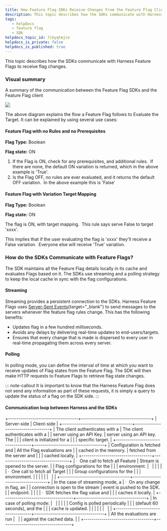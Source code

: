 ```yaml
---
title: How Feature Flag SDKs Receive Changes From the Feature Flag Client
description: This topic describes how the SDKs communicate with Harness Feature Flags to receive flag changes.
tags: 
   - helpDocs
   - feature flag
   - SDK
helpdocs_topic_id: 7ikyqtmjce
helpdocs_is_private: false
helpdocs_is_published: true
---
```


This topic describes how the SDKs communicate with Harness Feature Flags
to receive flag changes.

### Visual summary

A summary of the communication between the Feature Flag SDKs and the
Feature Flag client

<div>

![](https://files.helpdocs.io/kw8ldg1itf/articles/7ikyqtmjce/1660658414633/ff-flowchart.jpeg)

The above diagram explains the flow a Feature Flag follows to Evaluate
the Target. It can be explained by using several use cases:

#### Feature Flag with no Rules and no Prerequisites

**Flag Type:** Boolean

**Flag state:** ON

1.  If the Flag is ON, check for any prerequisites, and additional
    rules.  If there are none, the default ON variation is returned,
    which in the above example is 'True'.
2.  Is the Flag OFF, no rules are ever evaluated, and it returns the
    default OFF variation.  In the above example this is 'False'

#### Feature Flag with Variation Target Mapping

**Flag Type:** Boolean

**Flag state:** ON

The flag is ON, with target mapping.  This rule says serve False to
target 'xxxx'. 

This implies that if the user evaluating the flag is 'xxxx' they\'ll
receive a False variation.  Everyone else will receive 'True' variation.

</div>

### How do the SDKs Communicate with Feature Flags?

The SDK maintains all the Feature Flag details locally in its cache and
evaluates Flags based on it. The SDKs use streaming and a polling
strategy to keep the local cache in sync with the flag configurations.

#### Streaming

Streaming provides a persistent connection to the SDKs. Harness Feature
Flags uses [Server-Sent
Events](https://en.wikipedia.org/wiki/Server-sent_events){target="_blank"}
to send messages to the servers whenever the feature flag rules change.
This has the following benefits:

-   Updates flag in a few hundred milliseconds.
-   Avoids any delays by delivering real-time updates to
    end-users/targets. 
-   Ensures that every change that is made is dispersed to every user in
    real-time propagating them across every server.

#### Polling

In polling mode, you can define the interval of time at which you want
to receive updates of Flag states from the Feature Flag. The SDK will
then make HTTP requests to Feature Flags to retrieve flag state changes.

::: note-callout
It is important to know that the Harness Feature Flag does not send any
information as part of these requests, it is simply a query to update
the status of a flag on the SDK side.
:::

#### Communication loop between Harness and the SDKs

+-----------------------------------+-----------------------------------+
| Server-side                       | Client-side                       |
+-----------------------------------+-----------------------------------+
| The client authenticates with a   | The client authenticates with a   |
| server using an API Key.          | server using an API key. The      |
|                                   | client is initialized for a       |
|                                   | specific target.                  |
+-----------------------------------+-----------------------------------+
| Configuration is fetched and      | All the Flag evaluations are      |
| cached in the memory.             | fetched from the server and       |
|                                   | cached locally.                   |
+-----------------------------------+-----------------------------------+
| ·  One call to fetch all Feature  | Stream is opened to the server.   |
| Flag configurations for the       |                                   |
| environment.                      |                                   |
|                                   |                                   |
| ·  One call to fetch all Target   |                                   |
| Group configurations for the      |                                   |
| environment.                      |                                   |
|                                   |                                   |
|                                   |                                   |
+-----------------------------------+-----------------------------------+
| In the case of streaming mode, a  | ·  On any change in flag, an      |
| connection is open to the stream  | event is pushed to the SDK.       |
| endpoint.                         |                                   |
|                                   | ·  SDK fetches the flag value and |
|                                   | caches it locally.                |
+-----------------------------------+-----------------------------------+
| In case of polling mode:          |                                   |
|                                   |                                   |
| Config is polled periodically     |                                   |
| (default 60 seconds), and the     |                                   |
| cache is updated.                 |                                   |
|                                   |                                   |
|                                   |                                   |
+-----------------------------------+-----------------------------------+
| All the evaluations are run       |                                   |
| against the cached data.          |                                   |
+-----------------------------------+-----------------------------------+
